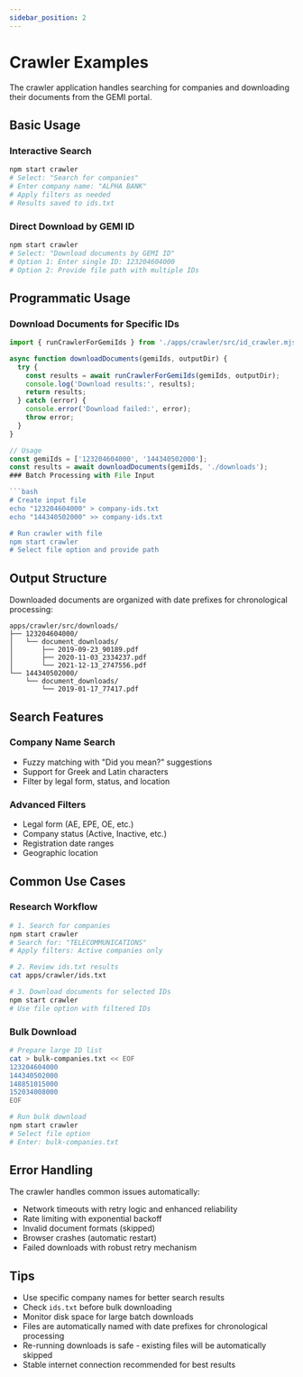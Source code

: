 ```yaml
---
sidebar_position: 2
---
```


# Crawler Examples

The crawler application handles searching for companies and downloading their documents from the GEMI portal.

## Basic Usage

### Interactive Search

```bash
npm start crawler
# Select: "Search for companies"
# Enter company name: "ALPHA BANK"
# Apply filters as needed
# Results saved to ids.txt
```

### Direct Download by GEMI ID

```bash
npm start crawler
# Select: "Download documents by GEMI ID"
# Option 1: Enter single ID: 123204604000
# Option 2: Provide file path with multiple IDs
```

## Programmatic Usage

### Download Documents for Specific IDs

````javascript
import { runCrawlerForGemiIds } from './apps/crawler/src/id_crawler.mjs';

async function downloadDocuments(gemiIds, outputDir) {
  try {
    const results = await runCrawlerForGemiIds(gemiIds, outputDir);
    console.log('Download results:', results);
    return results;
  } catch (error) {
    console.error('Download failed:', error);
    throw error;
  }
}

// Usage
const gemiIds = ['123204604000', '144340502000'];
const results = await downloadDocuments(gemiIds, './downloads');
### Batch Processing with File Input

```bash
# Create input file
echo "123204604000" > company-ids.txt
echo "144340502000" >> company-ids.txt

# Run crawler with file
npm start crawler
# Select file option and provide path
````

## Output Structure

Downloaded documents are organized with date prefixes for chronological processing:

```
apps/crawler/src/downloads/
├── 123204604000/
│   └── document_downloads/
│       ├── 2019-09-23_90189.pdf
│       ├── 2020-11-03_2334237.pdf
│       └── 2021-12-13_2747556.pdf
└── 144340502000/
    └── document_downloads/
        └── 2019-01-17_77417.pdf
```

## Search Features

### Company Name Search

- Fuzzy matching with "Did you mean?" suggestions
- Support for Greek and Latin characters
- Filter by legal form, status, and location

### Advanced Filters

- Legal form (AE, EPE, OE, etc.)
- Company status (Active, Inactive, etc.)
- Registration date ranges
- Geographic location

## Common Use Cases

### Research Workflow

```bash
# 1. Search for companies
npm start crawler
# Search for: "TELECOMMUNICATIONS"
# Apply filters: Active companies only

# 2. Review ids.txt results
cat apps/crawler/ids.txt

# 3. Download documents for selected IDs
npm start crawler
# Use file option with filtered IDs
```

### Bulk Download

```bash
# Prepare large ID list
cat > bulk-companies.txt << EOF
123204604000
144340502000
148851015000
152034008000
EOF

# Run bulk download
npm start crawler
# Select file option
# Enter: bulk-companies.txt
```

## Error Handling

The crawler handles common issues automatically:

- Network timeouts with retry logic and enhanced reliability
- Rate limiting with exponential backoff
- Invalid document formats (skipped)
- Browser crashes (automatic restart)
- Failed downloads with robust retry mechanism

## Tips

- Use specific company names for better search results
- Check `ids.txt` before bulk downloading
- Monitor disk space for large batch downloads
- Files are automatically named with date prefixes for chronological processing
- Re-running downloads is safe - existing files will be automatically skipped
- Stable internet connection recommended for best results
